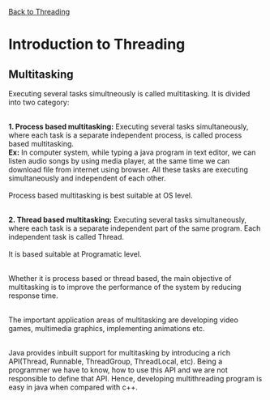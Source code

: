 [Back to Threading](../README.md)

# Introduction to Threading
## Multitasking
Executing several tasks simultneously is called multitasking. It is divided into two category:<br><br>

**1. Process based multitasking:**
  Executing several tasks simultaneously, where each task is a separate independent process, is called process based multitasking.<br>
    **Ex:** In computer system, while typing a java program in text editor, we can listen audio songs by using media player, at the same time we can download file from internet using browser. All these tasks are executing simultaneously and independent of each other.<br><br>
  Process based multitasking is best suitable at OS level.<br><br>

**2. Thread based multitasking:**
  Executing several tasks simultaneously, where each task is a separate independent part of the same program. Each independent task is called Thread.<br><br>
  It is based suitable at Programatic level.<br><br>
  
  Whether it is process based or thread based, the main objective of multitasking is to improve the performance of the system by reducing response time.<br><br>
  
  The important application areas of multitasking are developing video games, multimedia graphics, implementing animations etc.<br><br>
  
  Java provides inbuilt support for multitasking by introducing a rich API(Thread, Runnable, ThreadGroup, ThreadLocal, etc). Being a programmer we have to know, how to use this API and we are not responsible to define that API. Hence, developing multithreading program is easy in java when compared with c++. <br><br>
  
